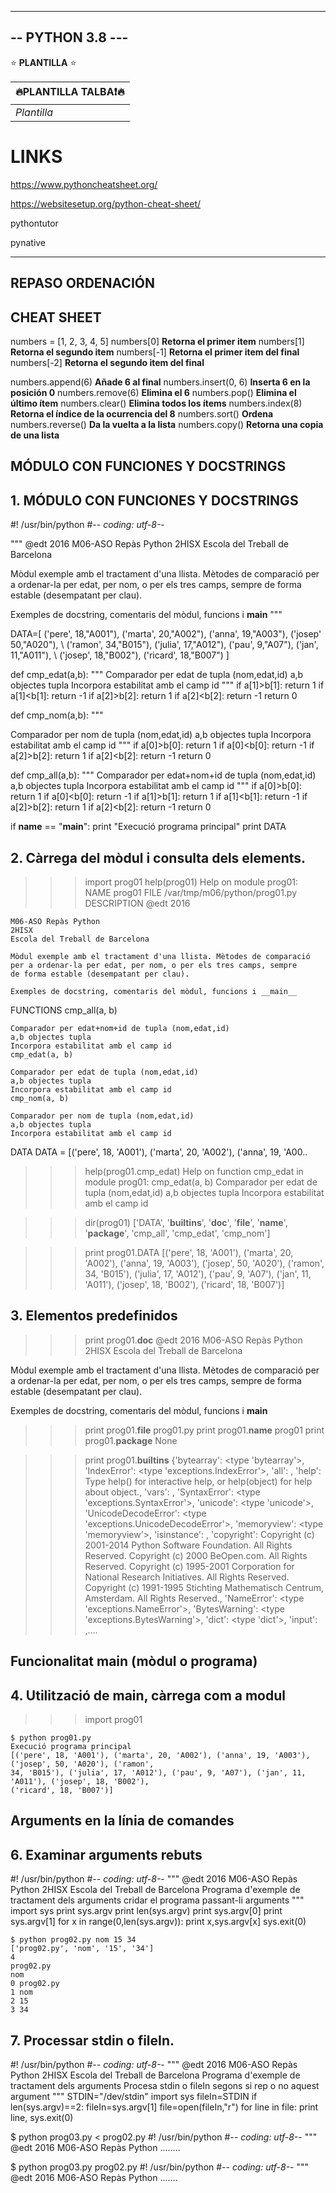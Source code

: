 -----------------
-- PYTHON 3.8 ---
-----------------

<!---
# Plantilla H1
## Plantilla H2
### Plantilla H3
-->
<!--- <img src="https://phoneky.co.uk/thumbs/screensavers/down/original/linux_3rj131p8.gif" />
-->

⭐️ **PLANTILLA** ⭐️

| 🔥PLANTILLA TALBA❗🔥 | 
| ------------- |
| *Plantilla* |

# LINKS

https://www.pythoncheatsheet.org/

https://websitesetup.org/python-cheat-sheet/

pythontutor 

pynative

--------------

## REPASO ORDENACIÓN

## CHEAT SHEET

numbers = [1, 2, 3, 4, 5]
numbers[0] **Retorna el primer item**
numbers[1] **Retorna el segundo item**
numbers[-1] **Retorna el primer item del final**
numbers[-2] **Retorna el segundo item del final**

numbers.append(6)		**Añade 6 al final**
numbers.insert(0, 6)	**Inserta 6 en la posición 0**
numbers.remove(6)		**Elimina el 6**
numbers.pop()			**Elimina el último ítem**
numbers.clear()			**Elimina todos los ítems**
numbers.index(8)		**Retorna el índice de la ocurrencia del 8**
numbers.sort()			**Ordena**
numbers.reverse()		**Da la vuelta a la lista**
numbers.copy()			**Retorna una copia de una lista**

## MÓDULO CON FUNCIONES Y DOCSTRINGS

## 1. MÓDULO CON FUNCIONES Y DOCSTRINGS

#! /usr/bin/python
#-*- coding: utf-8-*-

"""
@edt 2016
M06-ASO Repàs Python
2HISX
Escola del Treball de Barcelona

Mòdul exemple amb el tractament d'una llista. Mètodes de comparació
per a ordenar-la per edat, per nom, o per els tres camps, sempre
de forma estable (desempatant per clau).

Exemples de docstring, comentaris del mòdul, funcions i __main__
"""


DATA=[
    ('pere', 18,"A001"), ('marta', 20,"A002"), ('anna', 19,"A003"), ('josep' 50,"A020"), \ ('ramon', 34,"B015"), ('julia', 17,"A012"), ('pau', 9,"A07"), ('jan', 11,"A011"), \ ('josep', 18,"B002"), ('ricard', 18,"B007") ] 
    
    
def cmp_edat(a,b):
"""
Comparador per edat de tupla (nom,edat,id)
a,b objectes tupla
Incorpora estabilitat amb el camp id
"""
    if a[1]>b[1]: return 1
    if a[1]<b[1]: return -1
    if a[2]>b[2]: return 1
    if a[2]<b[2]: return -1
    return 0


def cmp_nom(a,b):
"""

Comparador per nom de tupla (nom,edat,id)
a,b objectes tupla
Incorpora estabilitat amb el camp id
"""
    if a[0]>b[0]: return 1
    if a[0]<b[0]: return -1
    if a[2]>b[2]: return 1
    if a[2]<b[2]: return -1
    return 0

def cmp_all(a,b):
"""
Comparador per edat+nom+id de tupla (nom,edat,id)
a,b objectes tupla
Incorpora estabilitat amb el camp id
"""
    if a[0]>b[0]: return 1
    if a[0]<b[0]: return -1
    if a[1]>b[1]: return 1
    if a[1]<b[1]: return -1
    if a[2]>b[2]: return 1
    if a[2]<b[2]: return -1
    return 0


if __name__ == "__main__":
    print "Execució programa principal"
    print DATA

## 2. Càrrega del mòdul i consulta dels elements.

>>> import prog01
>>> help(prog01)
Help on module prog01:
NAME
    prog01
FILE
    /var/tmp/m06/python/prog01.py
DESCRIPTION
    @edt 2016

    M06-ASO Repàs Python
    2HISX
    Escola del Treball de Barcelona

    Mòdul exemple amb el tractament d'una llista. Mètodes de comparació
    per a ordenar-la per edat, per nom, o per els tres camps, sempre
    de forma estable (desempatant per clau).

    Exemples de docstring, comentaris del mòdul, funcions i __main__

FUNCTIONS
    cmp_all(a, b)

    Comparador per edat+nom+id de tupla (nom,edat,id)
    a,b objectes tupla
    Incorpora estabilitat amb el camp id
    cmp_edat(a, b)

    Comparador per edat de tupla (nom,edat,id)
    a,b objectes tupla
    Incorpora estabilitat amb el camp id
    cmp_nom(a, b)

    Comparador per nom de tupla (nom,edat,id)
    a,b objectes tupla
    Incorpora estabilitat amb el camp id

DATA
    DATA = [('pere', 18, 'A001'), ('marta', 20, 'A002'), ('anna', 19, 'A00..



>>> help(prog01.cmp_edat)
Help on function cmp_edat in module prog01:
cmp_edat(a, b)
Comparador per edat de tupla (nom,edat,id)
a,b objectes tupla
Incorpora estabilitat amb el camp id



>>> dir(prog01)
['DATA', '__builtins__', '__doc__', '__file__', '__name__', '__package__', 'cmp_all',
'cmp_edat', 'cmp_nom']


>>> print prog01.DATA
[('pere', 18, 'A001'), ('marta', 20, 'A002'), ('anna', 19, 'A003'), ('josep', 50, 'A020'), ('ramon',
34, 'B015'), ('julia', 17, 'A012'), ('pau', 9, 'A07'), ('jan', 11, 'A011'), ('josep', 18, 'B002'),
('ricard', 18, 'B007')]

## 3. Elementos predefinidos

>>> print prog01.__doc__
@edt 2016
M06-ASO Repàs Python
2HISX
Escola del Treball de Barcelona

Mòdul exemple amb el tractament d'una llista. Mètodes de comparació
per a ordenar-la per edat, per nom, o per els tres camps, sempre
de forma estable (desempatant per clau).

Exemples de docstring, comentaris del mòdul, funcions i __main__


>>> print prog01.__file__
prog01.py
>>> print prog01.__name__
prog01
>>> print prog01.__package__
None



>>> print prog01.__builtins__
{'bytearray': <type 'bytearray'>, 'IndexError': <type 'exceptions.IndexError'>, 'all': <built-in
function all>, 'help': Type help() for interactive help, or help(object) for help about object.,
'vars': <built-in function vars>, 'SyntaxError': <type 'exceptions.SyntaxError'>, 'unicode':
<type 'unicode'>, 'UnicodeDecodeError': <type 'exceptions.UnicodeDecodeError'>,
'memoryview': <type 'memoryview'>, 'isinstance': <built-in function isinstance>, 'copyright':
Copyright (c) 2001-2014 Python Software Foundation.
All Rights Reserved.
Copyright (c) 2000 BeOpen.com.
All Rights Reserved.
Copyright (c) 1995-2001 Corporation for National Research Initiatives.
All Rights Reserved.
Copyright (c) 1991-1995 Stichting Mathematisch Centrum, Amsterdam.
All Rights Reserved., 'NameError': <type 'exceptions.NameError'>, 'BytesWarning': <type
'exceptions.BytesWarning'>, 'dict': <type 'dict'>, 'input': <built-in function input>,....


## Funcionalitat __main__ (mòdul o programa)

## 4. Utilització de __main__, càrrega com a modul

>>> import prog01
```
$ python prog01.py
Execució programa principal
[('pere', 18, 'A001'), ('marta', 20, 'A002'), ('anna', 19, 'A003'), ('josep', 50, 'A020'), ('ramon',
34, 'B015'), ('julia', 17, 'A012'), ('pau', 9, 'A07'), ('jan', 11, 'A011'), ('josep', 18, 'B002'),
('ricard', 18, 'B007')]
```


## Arguments en la línia de comandes

## 6. Examinar arguments rebuts

#! /usr/bin/python
#-*- coding: utf-8-*-
"""
@edt 2016
M06-ASO Repàs Python
2HISX
Escola del Treball de Barcelona
Programa d'exemple de tractament dels arguments
cridar el programa passant-li arguments
"""
import sys
print sys.argv
print len(sys.argv)
print sys.argv[0]
print sys.argv[1]
for x in range(0,len(sys.argv)):
print x,sys.argv[x]
sys.exit(0)


```
$ python prog02.py nom 15 34
['prog02.py', 'nom', '15', '34']
4
prog02.py
nom
0 prog02.py
1 nom
2 15
3 34
```

## 7. Processar stdin o fileIn.


#! /usr/bin/python
#-*- coding: utf-8-*-
"""
@edt 2016
M06-ASO Repàs Python
2HISX
Escola del Treball de Barcelona
Programa d'exemple de tractament dels arguments
Procesa stdin o fileIn segons si rep o no aquest argument
"""
STDIN="/dev/stdin"
import sys
fileIn=STDIN
if len(sys.argv)==2:
fileIn=sys.argv[1]
file=open(fileIn,"r")
for line in file:
print line,
sys.exit(0)



$ python prog03.py < prog02.py
#! /usr/bin/python
#-*- coding: utf-8-*-
"""
@edt 2016
M06-ASO Repàs Python
.....<output suprimit>...



$ python prog03.py prog02.py
#! /usr/bin/python
#-*- coding: utf-8-*-
"""
@edt 2016
M06-ASO Repàs Python
.....<output suprimit>..
